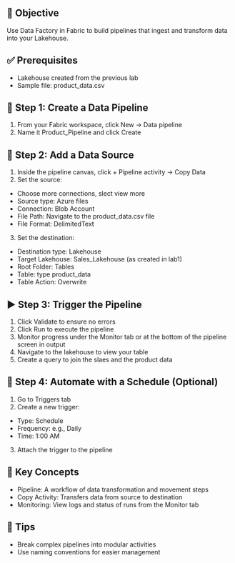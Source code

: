 ## 🎯 Objective
Use Data Factory in Fabric to build pipelines that ingest and transform data into your Lakehouse.

## ✅ Prerequisites
- Lakehouse created from the previous lab
- Sample file: product_data.csv

## 🧰 Step 1: Create a Data Pipeline
1. From your Fabric workspace, click New → Data pipeline
2. Name it Product_Pipeline and click Create

## 🔗 Step 2: Add a Data Source
1. Inside the pipeline canvas, click + Pipeline activity → Copy Data
2. Set the source:
  - Choose more connections, slect view more
  - Source type: Azure files
  - Connection: Blob Account
  - File Path: Navigate to the product_data.csv file
  - File Format: DelimitedText
3. Set the destination:
  - Destination type: Lakehouse
  - Target Lakehouse: Sales_Lakehouse (as created in lab1)
  - Root Folder: Tables
  - Table: type product_data
  - Table Action: Overwrite

## ▶️ Step 3: Trigger the Pipeline
1. Click Validate to ensure no errors
2. Click Run to execute the pipeline
3. Monitor progress under the Monitor tab or at the bottom of the pipeline screen in output
4. Navigate to the lakehouse to view your table
5. Create a query to join the slaes and the product data

## 🔄 Step 4: Automate with a Schedule (Optional)
1. Go to Triggers tab
2. Create a new trigger:
  - Type: Schedule
  - Frequency: e.g., Daily
  - Time: 1:00 AM
3. Attach the trigger to the pipeline

## 📘 Key Concepts
- Pipeline: A workflow of data transformation and movement steps
- Copy Activity: Transfers data from source to destination
- Monitoring: View logs and status of runs from the Monitor tab

## 🧠 Tips
- Break complex pipelines into modular activities
- Use naming conventions for easier management
